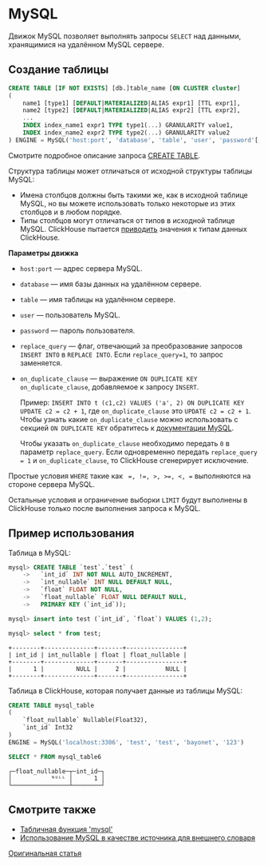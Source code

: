 # MySQL

Движок MySQL позволяет выполнять запросы `SELECT` над данными, хранящимися на удалённом MySQL сервере.

## Создание таблицы

```sql
CREATE TABLE [IF NOT EXISTS] [db.]table_name [ON CLUSTER cluster]
(
    name1 [type1] [DEFAULT|MATERIALIZED|ALIAS expr1] [TTL expr1],
    name2 [type2] [DEFAULT|MATERIALIZED|ALIAS expr2] [TTL expr2],
    ...
    INDEX index_name1 expr1 TYPE type1(...) GRANULARITY value1,
    INDEX index_name2 expr2 TYPE type2(...) GRANULARITY value2
) ENGINE = MySQL('host:port', 'database', 'table', 'user', 'password'[, replace_query, 'on_duplicate_clause']);
```

Смотрите подробное описание запроса [CREATE TABLE](../../query_language/create.md#create-table-query).

Структура таблицы может отличаться от исходной структуры таблицы MySQL:

- Имена столбцов должны быть такими же, как в исходной таблице MySQL, но вы можете использовать только некоторые из этих столбцов и в любом порядке.
- Типы столбцов могут отличаться от типов в исходной таблице MySQL. ClickHouse пытается [приводить](../../query_language/functions/type_conversion_functions.md#type_conversion_function-cast) значения к типам данных ClickHouse.

**Параметры движка**

- `host:port` — адрес сервера MySQL.
- `database` — имя базы данных на удалённом сервере.
- `table` — имя таблицы на удалённом сервере.
- `user` — пользователь MySQL.
- `password` — пароль пользователя.
- `replace_query` — флаг, отвечающий за преобразование запросов `INSERT INTO` в `REPLACE INTO`. Если `replace_query=1`, то запрос заменяется.
- `on_duplicate_clause` — выражение `ON DUPLICATE KEY on_duplicate_clause`, добавляемое к запросу `INSERT`.

    Пример: `INSERT INTO t (c1,c2) VALUES ('a', 2) ON DUPLICATE KEY UPDATE c2 = c2 + 1`, где `on_duplicate_clause` это `UPDATE c2 = c2 + 1`. Чтобы узнать какие `on_duplicate_clause` можно использовать с секцией `ON DUPLICATE KEY`  обратитесь к [документации MySQL](https://dev.mysql.com/doc/refman/8.0/en/insert-on-duplicate.html).

    Чтобы указать `on_duplicate_clause` необходимо передать `0` в параметр `replace_query`. Если одновременно передать `replace_query = 1` и `on_duplicate_clause`, то ClickHouse сгенерирует исключение.

Простые условия `WHERE` такие как ` =, !=, >, >=, <, =` выполняются на стороне сервера MySQL.

Остальные условия и ограничение выборки `LIMIT` будут выполнены в ClickHouse только после выполнения запроса к MySQL.

## Пример использования

Таблица в MySQL:

```sql
mysql> CREATE TABLE `test`.`test` (
    ->   `int_id` INT NOT NULL AUTO_INCREMENT,
    ->   `int_nullable` INT NULL DEFAULT NULL,
    ->   `float` FLOAT NOT NULL,
    ->   `float_nullable` FLOAT NULL DEFAULT NULL,
    ->   PRIMARY KEY (`int_id`));

mysql> insert into test (`int_id`, `float`) VALUES (1,2);

mysql> select * from test;
```
```text
+--------+--------------+-------+----------------+
| int_id | int_nullable | float | float_nullable |
+--------+--------------+-------+----------------+
|      1 |         NULL |     2 |           NULL |
+--------+--------------+-------+----------------+
```

Таблица в ClickHouse, которая получает данные из таблицы MySQL:

```sql
CREATE TABLE mysql_table
(
    `float_nullable` Nullable(Float32),
    `int_id` Int32
)
ENGINE = MySQL('localhost:3306', 'test', 'test', 'bayonet', '123')
```

```sql
SELECT * FROM mysql_table6
```

```text
┌─float_nullable─┬─int_id─┐
│           ᴺᵁᴸᴸ │      1 │
└────────────────┴────────┘
```

## Смотрите также

- [Табличная функция 'mysql'](../../query_language/table_functions/mysql.md)
- [Использование MySQL в качестве источника для внешнего словаря](../../query_language/dicts/external_dicts_dict_sources.md#dicts-external_dicts_dict_sources-mysql)

[Оригинальная статья](https://clickhouse.yandex/docs/ru/operations/table_engines/mysql/) <!--hide-->
